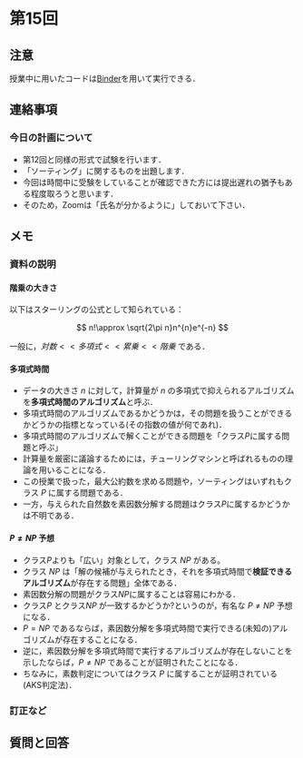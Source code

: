 # 第15回

## 注意

授業中に用いたコードは[Binder](https://mybinder.org/v2/gh/ritsumei-aoi/21jk1/HEAD)を用いて実行できる．


## 連絡事項

### 今日の計画について

- 第12回と同様の形式で試験を行います．
- 「ソーティング」に関するものを出題します．
- 今回は時間中に受験をしていることが確認できた方には提出遅れの猶予もある程度取ろうと思います． 
- そのため，Zoomは「氏名が分かるように」しておいて下さい．

## メモ


### 資料の説明

#### 階乗の大きさ

以下はスターリングの公式として知られている：

$$
 n!\approx \sqrt{2\pi n}n^{n}e^{-n}
$$

一般に，$対数<<多項式<<累乗<<階乗$ である．





#### 多項式時間

- データの大きさ $n$ に対して，計算量が $n$ の多項式で抑えられるアルゴリズムを**多項式時間のアルゴリズム**と呼ぶ．
- 多項式時間のアルゴリズムであるかどうかは，その問題を扱うことができるかどうかの指標となっている(その指数の値が何であれ)．
- 多項式時間のアルゴリズムで解くことができる問題を「クラス$P$に属する問題と呼ぶ」
- 計算量を厳密に議論するためには，チューリングマシンと呼ばれるものの理論を用いることになる．
- この授業で扱った，最大公約数を求める問題や，ソーティングはいずれもクラス $P$ に属する問題である．
- 一方，与えられた自然数を素因数分解する問題はクラス$P$に属するかどうかは不明である．


#### $P\ne NP$ 予想

- クラス$P$よりも「広い」対象として，クラス $NP$ がある。
- クラス $NP$ は「解の候補が与えられたとき，それを多項式時間で**検証できるアルゴリズム**が存在する問題」全体である．
- 素因数分解の問題がクラス$NP$に属することは容易にわかる．
- クラス$P$ とクラス$NP$ が一致するかどうか?というのが，有名な $P\ne NP$ 予想になる．
- $P=NP$ であるならば，素因数分解を多項式時間で実行できる(未知の)アルゴリズムが存在することになる．
- 逆に，素因数分解を多項式時間で実行するアルゴリズムが存在しないことを示したならば，$P\ne NP$ であることが証明されたことになる．
- ちなみに，素数判定についてはクラス $P$ に属することが証明されている(AKS判定法)．

### 訂正など



## 質問と回答





